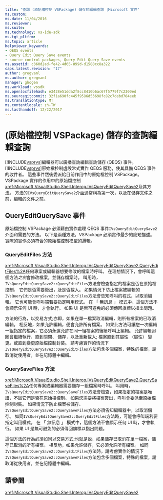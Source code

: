 ```yaml
---
title: "查詢 (原始檔控制 VSPackage) 儲存的編輯查詢 |Microsoft 文件"
ms.custom: 
ms.date: 11/04/2016
ms.reviewer: 
ms.suite: 
ms.technology: vs-ide-sdk
ms.tgt_pltfrm: 
ms.topic: article
helpviewer_keywords:
- QEQS events
- Query Edit Query Save events
- source control packages, Query Edit Query Save events
ms.assetid: c360d2ad-fe42-4d65-899d-d1588cc8a322
caps.latest.revision: "17"
author: gregvanl
ms.author: gregvanl
manager: ghogen
ms.workload: vssdk
ms.openlocfilehash: e3428e51dda2f8cc8410b6ac67f5779f7c2300ed
ms.sourcegitcommit: 32f1a690fc445f9586d53698fc82c7debd784eeb
ms.translationtype: MT
ms.contentlocale: zh-TW
ms.lasthandoff: 12/22/2017
---
```

# <a name="query-edit-query-save-source-control-vspackage"></a>(原始檔控制 VSPackage) 儲存的查詢編輯查詢
[!INCLUDE[vsprvs](../../code-quality/includes/vsprvs_md.md)]編輯器可以廣播查詢編輯查詢儲存 (QEQS) 事件。 [!INCLUDE[vsprvs](../../code-quality/includes/vsprvs_md.md)]原始檔控制虛設常式實作 QEQS 服務，使其具備 QEQS 事件的收件者。 這些事件然後委派給目前作用中的原始檔控制 VSPackage。 VSPackage 實作的作用中的原始檔控制<xref:Microsoft.VisualStudio.Shell.Interop.IVsQueryEditQuerySave2>及其方法。 方法的`IVsQueryEditQuerySave2`介面通常稱為第一次，以及在儲存文件之前，編輯的文件之前。  
  
## <a name="queryeditquerysave-events"></a>QueryEditQuerySave 事件  
 原始檔控制 VSPackage 必須藉由實作處理 QEQS 事件`IVsQueryEditQuerySave2`介面和需要的方法。 以下是兩種方法，VSPackage 必須實作最少的簡短描述。 實際的實作必須符合的原始檔控制模型的邏輯。  
  
### <a name="queryeditfiles-method"></a>QueryEditFiles 方法  
 <xref:Microsoft.VisualStudio.Shell.Interop.IVsQueryEditQuerySave2.QueryEditFiles%2A>任何專案或編輯器想要修改的檔案時呼叫。 在理想情況下，會呼叫這個方法*之前*會修改檔案，並儲存檔案時。 叫用時，`IVsQueryEditQuerySave2::QueryEditFiles`方法會檢查指定的檔案是否在原始檔控制、 它們是否需要簽出，及是否載入。 如果情況下防止檔案被編輯的`IVsQueryEditQuerySave2::QueryEditFiles`方法會告知呼叫的程式，以取消編輯。 它也可能會呼叫端若要指定叫用模式。 在 「 無訊息 」 模式中，這個方法不會顯示任何 UI 時，才會執行。 如果 UI 是無可避免的必須傳回旗標以指出問題。  
  
 方法的行為，以交易方式;亦即，如果在單一檔案取消編輯，則所有檔案的已取消編輯。 相反地，如果允許編輯，便會允許所有檔案。 如果此方法可讓您一次編輯一組指定的檔案，它必須永遠允許在同一組檔案的後續呼叫上編輯。 允許編輯迴圈會繼續執行，直到關閉、 儲存，以及重新載入; 檔案直到其屬性 （屬性） 變更。或直到變更原始檔控制封裝。 請考慮實作的情況下`IVsQueryEditQuerySave2::QueryEditFiles`方法包含多個檔案，特殊的檔案，請取消從使用者，並在記憶體中編輯。  
  
### <a name="querysavefiles-method"></a>QuerySaveFiles 方法  
 <xref:Microsoft.VisualStudio.Shell.Interop.IVsQueryEditQuerySave2.QuerySaveFiles%2A>任何專案或編輯器需要儲存一組檔案時呼叫。 叫用時，`IVsQueryEditQuerySave2::QuerySaveFiles`方法會檢查，如果指定的檔案是唯讀，不論它們是否在原始檔控制。 如果您需要將檔案簽出，呼叫會委派至原始檔控制封裝。 如果情況下防止檔案被儲存、`IVsQueryEditQuerySave2::QuerySaveFiles`方法必須告知編輯器中，以取消儲存。 如同`IVsQueryEditQuerySave2::QueryEditFiles`方法時，可能會呼叫端若要指定叫用模式。 在 「 無訊息 」 模式中，這個方法不會顯示任何 UI 時，才會執行。 如果 UI 是無可避免的必須傳回旗標以指出問題。  
  
 這個方法的行為必須如同以交易方式;也就是說，如果儲存已取消在單一檔案，儲存已取消的所有檔案。 相反地，如果允許儲存，它必須允許所有檔案。 如同`IVsQueryEditQuerySave2::QueryEditFiles`方法時，請考慮實作的情況下`IVsQueryEditQuerySave2::QuerySaveFiles`方法包含多個檔案，特殊的檔案，請取消從使用者，並在記憶體中編輯。  
  
## <a name="see-also"></a>請參閱  
 <xref:Microsoft.VisualStudio.Shell.Interop.IVsQueryEditQuerySave2>